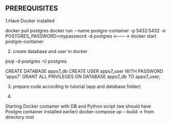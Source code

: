 PREREQUISITES
------------
1.Have Docker installed

docker pull postgres
docker run --name postgre-container -p 5432:5432 -e POSTGRES_PASSWORD=mypassword -d postgres <----> docker start postgre-container

2. create database and user in docker 
 
psql -d postgres -U postgres

CREATE DATABASE apps7_db
CREATE USER apps7_user WITH PASSWORD 'apps7'
GRANT ALL PRIVILEGES ON DATABASE apps7_db TO apps7_user;

3. prepare code according to tutorial (app and database folder)

4.
Starting Docker container with DB and Python script (we should have Postgre container installed earlier)
docker-compose up --build -> from directory root
